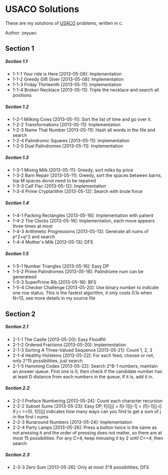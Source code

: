 # USACO Solutions

These are my solutions of [USACO](http://train.usaco.org) problems, written in c.

Author: zeyuec

## Section 1

##### Section 1.1 
* 1-1-1 Your ride is Here [2013-05-08]: Implementation
* 1-1-2 Greedy Gift Giver [2013-05-08]: Implementation
* 1-1-3 Friday Thirteenth [2013-05-11]: Implementation
* 1-1-4 Broken Necklace [2013-05-11]: Triple the necklace and search all positions

##### Section 1.2
* 1-2-1 Milking Cows [2013-05-11]: Sort the list of time and go over it.
* 1-2-2 Transformations [2013-05-11]: Implementation
* 1-2-3 Name That Number [2013-05-11]: Hash all words in the file and search
* 1-2-4 Palindromic Squares [2013-05-11]: Implementation
* 1-2-5 Dual Palindromes [2013-05-11]: Implementation

##### Section 1.3
* 1-3-1 Mixing Milk [2013-05-11]: Greedy, sort milks by price
* 1-3-2 Barn Repair [2013-05-11]: Greedy, sort the spaces between barns, top M spaces donot need to be repaired
* 1-3-3 Calf Flac [2013-05-12]: Implementation
* 1-3-4 Prime Cryptarithm [2013-05-12]: Search with brute force

##### Section 1.4
* 1-4-1 Packing Rectangles [2013-05-16]: Implementation with patient
* 1-4-2 The Clocks [2013-05-16]: Implementation, each move appears three times at most
* 1-4-3 Arithmetic Progressions [2013-05-13]: Generate all nums of p^2+q^2 and search
* 1-4-4 Mother's Milk [2013-05-13]: DFS

##### Section 1.5
* 1-5-1 Number Triangles [2013-05-16]: Easy DP
* 1-5-2 Prime Palindromes [2013-05-16]: Palindrome num can be generateed
* 1-5-3 SuperPrime Rib [2013-05-16]: BFS
* 1-5-4 Checker Challenge [2013-05-20]: Use binary number to indicate one row status. This is the fastest algorithm, it only costs 0.1s when N=13, see more details in my source file

## Section 2

##### Section 2.1
* 2-1-1 The Castle [2013-05-20]: Easy Floodfill
* 2-1-2 Ordered Fractions [2013-05-20]: Implementation
* 2-1-3 Sorting A Three-Valued Sequence [2013-05-21]: Count 1, 2, 3
* 2-1-4 Healthy Holsteins [2013-05-22]: For each feed, choose or not,  only 2^15 possibilities, just search
* 2-1-5 Hamming Codes [2013-05-22]: Search 2^B-1 numbers, maintain an answer queue. First one is 0, then check if the candidate number has at least D distance from each numbers in the queue, if it is, add it in.

##### Section 2.2
* 2-2-1 Preface Numbering [2013-05-24]: Count each character recursion
* 2-2-2 Subset Sums [2013-05-23]: Easy DP, f[i][j] = f[i-1][j-1] + (f[i-1][j-i] if j-i >=0), f[i][j] indicates how many ways can you find to get a sum of j in the first i nums
* 2-2-3 Runaround Numbers [2013-05-24]: Implementation
* 2-2-4 Party Lamps [2013-05-26]: Press a button twice is the same as not pressing it and the order of pressing does not matter, so there are at most 15 possibilities. For any C>4, keep minusing it by 2 until C<=4, then search

##### Section 2.3
* 2-3-3 Zero Sum [2013-05-26]: Only at most 3^8 possibilities, DFS

